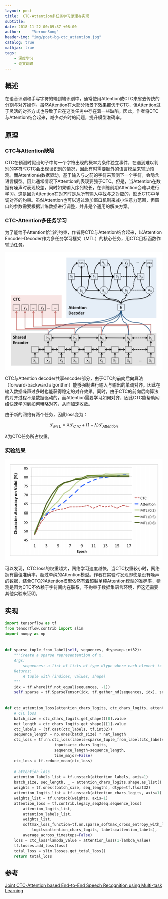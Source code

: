 ```yaml
---
layout: post
title:  CTC-Attention多任务学习原理与实现
subtitle: 
date: 2018-11-22 00:09:37 +08:00
author:     "VernonSong"
header-img: "img/post-bg-ctc_attention.jpg"
catalog: true
mathjax: true
tags:
    - 深度学习
    - 论文翻译
---
```


## 概述
在语音识别和手写字符的端到端识别中，通常使用Attention或CTC来省去传统的分割与对齐操作。虽然Attention在大部分场景下效果都优于CTC，但Attention过于灵活的对齐方式也导致了它在这类任务中存在着一些缺陷。因此，作者将CTC与Attention结合起来，减少对齐时的问题，提升模型准确率。

## 原理
### CTC与Attention缺陷
CTC在预测时假设句子中每一个字符出现的概率为条件独立事件，在遇到难以判别的字符时CTC会出现误识别的情况，因此有时需要额外的语言模型来辅助预测。而Attention由数据驱动，基于输入与之前的字符来预测下一个字符，会隐含语言模型。因此通常情况下Attention的表现要强于CTC。但是，当Attention在数据有噪声时表现较差，同时如果输入序列较长，在训练前期Attention会难以进行学习。这是因为Attention在对齐时是从所有输入中找与之对应的，缺乏CTC中单调对齐的约束。虽然Attention也可以通过添加窗口机制来减小注意力范围，但窗口的参数需要根据训练数据进行调整，并非是个通用的解决方案。

###  CTC-Attention多任务学习
为了能给予Attention恰当的约束，作者将CTC与Attention结合起来，以Attention Encoder-Decoder作为多任务学习框架（MTL）的核心任务，用CTC目标函数作辅助任务。

![](/img/in-post/post-ctc_attention/post-ctc_attention1.png)

CTC与Attention decoder共享encoder部分，由于CTC的前向后向算法（forward-backward algorithm）能够强制进行输入与输出的单调对齐。因此在输入数据噪声过多时也能获得稳定的对齐效果。同时，由于CTC的前向后向算法的对齐过程不是数据驱动的，而Attention需要学习如何对齐，因此CTC能帮助网络快速学习到如何粗略对齐，从而加速收敛。

由于新的网络有两个任务，因此loss变为：

$$
\mathcal{L}_{MTL}=\lambda \mathcal{L}_{CTC}+(1- \lambda ) \mathcal{L}_{Attention}
$$

$\lambda$为CTC任务所占权重。

### 实验结果

![](/img/in-post/post-ctc_attention/post-ctc_attention2.png)

可以发现，CTC loss的权重越大，网络学习速度越快，当CTC权重较小时，网络拥有最佳准确率，超过单纯的Attention模型。作者在实验时发现即使是没有噪声的数据，结合CTC的Attention模型依然有着超越单纯Attention模型的准确率，猜测是因为CTC不依赖于字符间内在联系，不拘束于数据集语言环境，但这还需要其他实验来证明。

## 实现

```python
import tensorflow as tf
from tensorflow.contrib import slim
import numpy as np


def sparse_tuple_from_label(self, sequences, dtype=np.int32):
    """Create a sparse representention of x.
    Args:
        sequences: a list of lists of type dtype where each element is a sequence
    Returns:
        A tuple with (indices, values, shape)
    """
    idx = tf.where(tf.not_equal(sequences, -1))
    self.sparse = tf.SparseTensor(idx, tf.gather_nd(sequences, idx), sequences.get_shape())


def ctc_attention_loss(attention_chars_logits, ctc_chars_logits, attention_labels, ctc_labels, lambda_value):
    # CTC loss
    batch_size = ctc_chars_logits.get_shape()[0].value
    net_length = ctc_chars_logits.get_shape()[1].value
    ctc_labels = (tf.cast(ctc_labels, tf.int32))
    sequence_length = np.ones(batch_size) * net_length
    ctc_loss = tf.nn.ctc_loss(labels=sparse_tuple_from_label(ctc_labels),
                      inputs=ctc_chars_logits,
                      sequence_length=sequence_length,
                      time_major=False)
    ctc_loss = tf.reduce_mean(ctc_loss)

    # attention loss
    attention_labels_list = tf.unstack(attention_labels, axis=1)
    batch_size, seq_length, _ = attention_chars_logits.shape.as_list()
    weights = tf.ones((batch_size, seq_length), dtype=tf.float32)
    attention_logits_list = tf.unstack(attention_chars_logits, axis=1)
    weights_list = tf.unstack(weights, axis=1)
    attention_loss = tf.contrib.legacy_seq2seq.sequence_loss(
        attention_logits_list,
        attention_labels_list,
        weights_list,
        softmax_loss_function=tf.nn.sparse_softmax_cross_entropy_with_logits(
            logits=attention_chars_logits, labels=attention_labels),
        average_across_timesteps=False)
    loss = ctc_loss*lambda_value + attention_loss(1-lambda_value)
    tf.losses.add_loss(loss)
    total_loss = slim.losses.get_total_loss()
    return total_loss
```

## 参考
[Joint CTC-Attention based End-to-End Speech Recognition using Multi-task Learning](https://arxiv.org/pdf/1609.06773.pdf)

